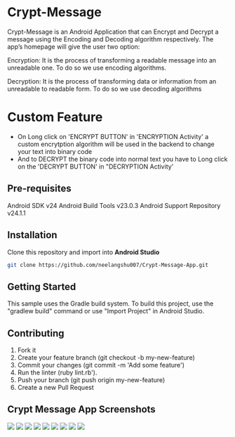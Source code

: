 # Crypt-Message

Crypt-Message is an Android Application that can Encrypt and Decrypt a message using the Encoding and Decoding algorithm respectively. The app’s homepage will give the user two option:

Encryption: It is the process of transforming a readable message into an unreadable one. To do so we use encoding algorithms.

Decryption: It is the process of transforming data or information from an unreadable to readable form. To do so we use decoding algorithms

# Custom Feature
* On Long click on 'ENCRYPT BUTTON' in 'ENCRYPTION Activity' a custom encrytption algorithm will be used in the backend to change your text into binary code
* And to DECRYPT the binary code into normal text you have to Long click on the 'DECRYPT BUTTON' in "DECRYPTION Activity'


## Pre-requisites
Android SDK v24
Android Build Tools v23.0.3
Android Support Repository v24.1.1


## Installation
Clone this repository and import into **Android Studio**
```bash
git clone https://github.com/neelangshu007/Crypt-Message-App.git
```

## Getting Started
This sample uses the Gradle build system. To build this project, use the "gradlew build" command or use "Import Project" in Android Studio.


## Contributing

1. Fork it
2. Create your feature branch (git checkout -b my-new-feature)
3. Commit your changes (git commit -m 'Add some feature')
4. Run the linter (ruby lint.rb').
5. Push your branch (git push origin my-new-feature)
6. Create a new Pull Request



## Crypt Message App Screenshots
![](screenshots/ss1.jpeg)
![](screenshots/ss2.jpeg)
![](screenshots/ss3.jpeg)
![](screenshots/ss4.jpeg)
![](screenshots/ss5.jpeg)
![](screenshots/ss6.jpeg)
![](screenshots/ss7.jpeg)
![](screenshots/ss8.jpeg)
![](screenshots/ss9.jpeg)
